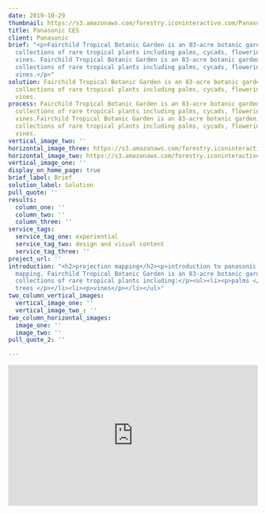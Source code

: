 ```yaml
---
date: 2019-10-29
thumbnail: https://s3.amazonaws.com/forestry.iconinteractive.com/Panasonic.008.jpeg
title: Panasonic CES
client: Panasonic
brief: "<p>Fairchild Tropical Botanic Garden is an 83-acre botanic garden, with extensive
  collections of rare tropical plants including palms, cycads, flowering trees, and
  vines. Fairchild Tropical Botanic Garden is an 83-acre botanic garden, with extensive
  collections of rare tropical plants including palms, cycads, flowering trees, and
  vines.</p>"
solution: Fairchild Tropical Botanic Garden is an 83-acre botanic garden, with extensive
  collections of rare tropical plants including palms, cycads, flowering trees, and
  vines.
process: Fairchild Tropical Botanic Garden is an 83-acre botanic garden, with extensive
  collections of rare tropical plants including palms, cycads, flowering trees, and
  vines.Fairchild Tropical Botanic Garden is an 83-acre botanic garden, with extensive
  collections of rare tropical plants including palms, cycads, flowering trees, and
  vines.
vertical_image_two: ''
horizontal_image_three: https://s3.amazonaws.com/forestry.iconinteractive.com/Panasonic.007.jpeg
horizontal_image_two: https://s3.amazonaws.com/forestry.iconinteractive.com/Panasonic.006.jpeg
vertical_image_one: ''
display_on_home_page: true
brief_label: Brief
solution_label: Solution
pull_quote: ''
results:
  column_one: ''
  column_two: ''
  column_three: ''
service_tags:
  service_tag_one: experiential
  service_tag_two: design and visual content
  service_tag_three: ''
project_url: ''
introduction: "<h2>projection mapping</h2><p>introduction to panasonic ces projection
  mapping. Fairchild Tropical Botanic Garden is an 83-acre botanic garden, with extensive
  collections of rare tropical plants including:</p><ul><li><p>palms </p></li><li><p>cycads</p></li><li><p>flowering
  trees </p></li><li><p>vines</p></li></ul>"
two_column_vertical_images:
  vertical_image_one: ''
  vertical_image_two_: ''
two_column_horizontal_images:
  image_one: ''
  image_two: ''
pull_quote_2: ''

---
```

<div style="padding:56.25% 0 0 0;position:relative;"><iframe src="https://player.vimeo.com/video/89785909?title=0&byline=0&portrait=0" style="position:absolute;top:0;left:0;width:100%;height:100%;" frameborder="0" allow="autoplay; fullscreen" allowfullscreen></iframe></div><script src="https://player.vimeo.com/api/player.js"></script>